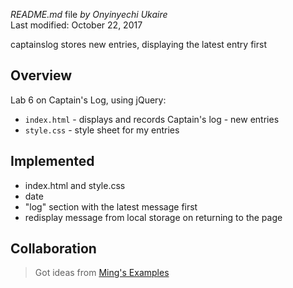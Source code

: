 *README.md* file
_by Onyinyechi Ukaire_  
Last modified: October 22, 2017

  captainslog stores new entries, displaying the latest entry first

## Overview

Lab 6 on Captain's Log, using jQuery:
  * `index.html` - displays and records Captain's log - new entries
  * `style.css`  - style sheet for my entries

## Implemented
  * index.html and style.css
  * date
  * "log" section with the latest message first
  * redisplay message from local storage on returning to the page

## Collaboration
  > Got ideas from [Ming's Examples](https://github.com/tuftsdev/WebProgramming/tree/gh-pages/examples)